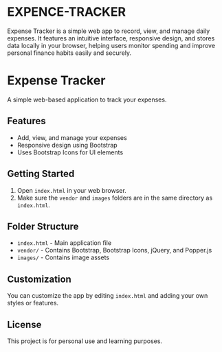 # EXPENCE-TRACKER
Expense Tracker is a simple web app to record, view, and manage daily expenses. It features an intuitive interface, responsive design, and stores data locally in your browser, helping users monitor spending and improve personal finance habits easily and securely.
# Expense Tracker

A simple web-based application to track your expenses.

## Features
- Add, view, and manage your expenses
- Responsive design using Bootstrap
- Uses Bootstrap Icons for UI elements

## Getting Started
1. Open `index.html` in your web browser.
2. Make sure the `vendor` and `images` folders are in the same directory as `index.html`.

## Folder Structure
- `index.html` - Main application file
- `vendor/` - Contains Bootstrap, Bootstrap Icons, jQuery, and Popper.js
- `images/` - Contains image assets

## Customization
You can customize the app by editing `index.html` and adding your own styles or features.

## License
This project is for personal use and learning purposes.
